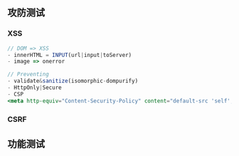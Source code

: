 ## 攻防测试

### XSS

```ts
// DOM => XSS
- innerHTML = INPUT(url|input|toServer)
- image => onerror
```

```jsx
// Preventing
- validate&sanitize(isomorphic-dompurify)
- HttpOnly|Secure
- CSP
<meta http-equiv="Content-Security-Policy" content="default-src 'self';"/>
```

### CSRF

## 功能测试

